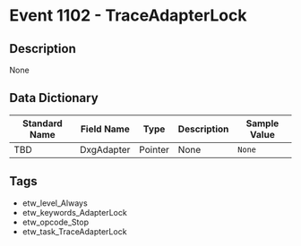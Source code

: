 # Event 1102 - TraceAdapterLock

## Description
None

## Data Dictionary
|Standard Name|Field Name|Type|Description|Sample Value|
|---|---|---|---|---|
|TBD|DxgAdapter|Pointer|None|`None`|

## Tags
* etw_level_Always
* etw_keywords_AdapterLock
* etw_opcode_Stop
* etw_task_TraceAdapterLock